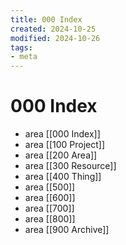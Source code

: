 ```yaml
---
title: 000 Index
created: 2024-10-25
modified: 2024-10-26
tags:
- meta
---
```

# 000 Index
- area [[000 Index]]
- area [[100 Project]]
- area [[200 Area]]
- area [[300 Resource]]
- area [[400 Thing]]
- area [[500]]
- area [[600]]
- area [[700]]
- area [[800]]
- area [[900 Archive]]
